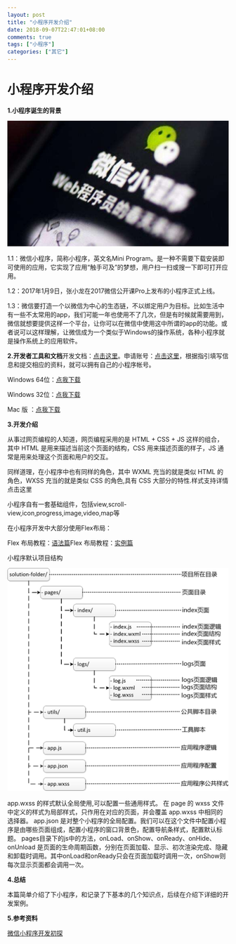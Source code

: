 ```yaml
---
layout: post
title: "小程序开发介绍"
date: 2018-09-07T22:47:01+08:00
comments: true
tags: ["小程序"]
categories: ["其它"]
---
```


# 小程序开发介绍

**1.小程序诞生的背景**

![../uploads/2020/10/4019366196.jpg](../uploads/2020/10/4019366196.jpg)

1.1：微信小程序，简称小程序，英文名Mini Program。是一种不需要下载安装即可使用的应用，它实现了应用“触手可及”的梦想，用户扫一扫或搜一下即可打开应用。

1.2：2017年1月9日，张小龙在2017微信公开课Pro上发布的小程序正式上线。

1.3：微信要打造一个以微信为中心的生态链，不以绑定用户为目标。比如生活中有一些不太常用的app，我们可能一年也使用不了几次，但是有时候就需要用到，微信就想要提供这样一个平台，让你可以在微信中使用这中所谓的app的功能。或者说可以这样理解，让微信成为一个类似于Windows的操作系统，各种小程序就是操作系统上的应用软件。

**2.开发者工具和文档**开发文档：[点击这里](https://developers.weixin.qq.com/miniprogram/dev/framework/)。申请账号：[点击这里](https://mp.weixin.qq.com/wxopen/waregister?action=step1)，根据指引填写信息和提交相应的资料，就可以拥有自己的小程序帐号。

Windows 64位：[点我下载](https://servicewechat.com/wxa-dev-logic/download_redirect?type=x64&from=mpwiki&t=1474644089434)

Windows 32位：[点我下载](https://servicewechat.com/wxa-dev-logic/download_redirect?type=ia32&from=mpwiki&t=1474644089434)

Mac 版 ：[点我下载](https://servicewechat.com/wxa-dev-logic/download_redirect?type=darwin&from=mpwiki&t=1474644089434)

**3.开发介绍**

从事过网页编程的人知道，网页编程采用的是 HTML + CSS + JS 这样的组合，其中 HTML 是用来描述当前这个页面的结构，CSS 用来描述页面的样子，JS 通常是用来处理这个页面和用户的交互。

同样道理，在小程序中也有同样的角色，其中 WXML 充当的就是类似 HTML 的角色，WXSS 充当的就是类似 CSS 的角色,具有 CSS 大部分的特性.样式支持详情点击这里

小程序自有一套基础组件，包括view,scroll-view,icon,progress,image,video,map等

在小程序开发中大部分使用Flex布局：

Flex 布局教程：[语法篇](http://www.ruanyifeng.com/blog/2015/07/flex-grammar.html)Flex 布局教程：[实例篇](http://www.ruanyifeng.com/blog/2015/07/flex-examples.html)

小程序默认项目结构

![../uploads/2020/10/3356873714.png](../uploads/2020/10/3356873714.png)

app.wxss 的样式默认全局使用,可以配置一些通用样式。 
在 page 的 wxss 文件中定义的样式为局部样式，只作用在对应的页面，并会覆盖 app.wxss 中相同的选择器。
app.json 是对整个小程序的全局配置。我们可以在这个文件中配置小程序是由哪些页面组成，配置小程序的窗口背景色，配置导航条样式，配置默认标题。
pages目录下的js中的方法，onLoad、onShow、onReady、onHide、onUnload 是页面的生命周期函数，分别在页面加载、显示、初次渲染完成、隐藏和卸载时调用。其中onLoad和onReady只会在页面加载时调用一次，onShow则每次显示页面都会调用一次。

**4.总结**

本篇简单介绍了下小程序，和记录了下基本的几个知识点，后续在介绍下详细的开发案例。

**5.参考资料**

[微信小程序开发初探](https://www.cnblogs.com/edisonchou/p/6081851.html)